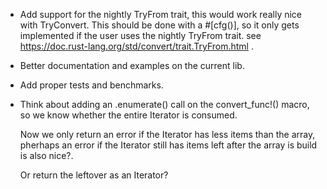 -   Add support for the nightly TryFrom trait, this would work really nice with TryConvert.
    This should be done with a #[cfg()], so it only gets implemented if the user uses the nightly TryFrom trait.
    see https://doc.rust-lang.org/std/convert/trait.TryFrom.html .

-   Better documentation and examples on the current lib.

-   Add proper tests and benchmarks.

-   Think about adding an .enumerate() call on the convert_func!() macro,
    so we know whether the entire Iterator is consumed.

    Now we only return an error if the Iterator has less items than the array,
    pherhaps an error if the Iterator still has items left after the array is build is also nice?.

    Or return the leftover as an Iterator?
